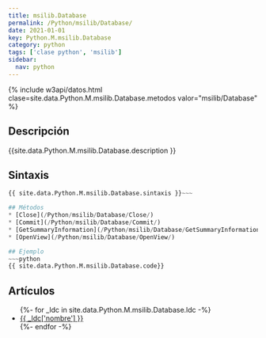```yaml
---
title: msilib.Database
permalink: /Python/msilib/Database/
date: 2021-01-01
key: Python.M.msilib.Database
category: python
tags: ['clase python', 'msilib']
sidebar: 
  nav: python
---
```


{% include w3api/datos.html clase=site.data.Python.M.msilib.Database.metodos valor="msilib/Database" %}

## Descripción
{{site.data.Python.M.msilib.Database.description }}

## Sintaxis
~~~python
{{ site.data.Python.M.msilib.Database.sintaxis }}~~~

## Métodos
* [Close](/Python/msilib/Database/Close/)
* [Commit](/Python/msilib/Database/Commit/)
* [GetSummaryInformation](/Python/msilib/Database/GetSummaryInformation/)
* [OpenView](/Python/msilib/Database/OpenView/)

## Ejemplo
~~~python
{{ site.data.Python.M.msilib.Database.code}}
~~~

## Artículos
<ul>
{%- for _ldc in site.data.Python.M.msilib.Database.ldc -%}
   <li>
       <a href="{{_ldc['url'] }}">{{ _ldc['nombre'] }}</a>
   </li>
{%- endfor -%}
</ul>
